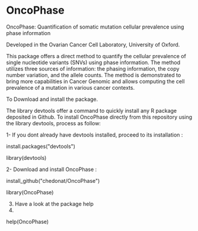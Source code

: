 # OncoPhase
OncoPhase: Quantification of somatic mutation cellular prevalence using phase information

Developed in the Ovarian Cancer Cell Laboratory, University of Oxford.

This package offers a direct method to quantify the cellular
prevalence of single nucleotide variants (SNVs) using phase information. The
method utilizes three sources of information: the phasing information, the copy
number variation, and the allele counts. The method is demonstrated to bring
more capabilities in Cancer Genomic and allows computing the cell prevalence of
a mutation in various cancer contexts.


To Download and install the package.

The library devtools offer a command to
quickly install any R package deposited in Github.
To install OncoPhase directly from this repository using the library devtools, process as follow:


1- If you dont already have devtools installed, proceed to its installation : 

install.packages("devtools")

library(devtools)


2- Download and install OncoPhase :

install_github("chedonat/OncoPhase")

library(OncoPhase)

3. Have a look at the package help
4. 
help(OncoPhase)




